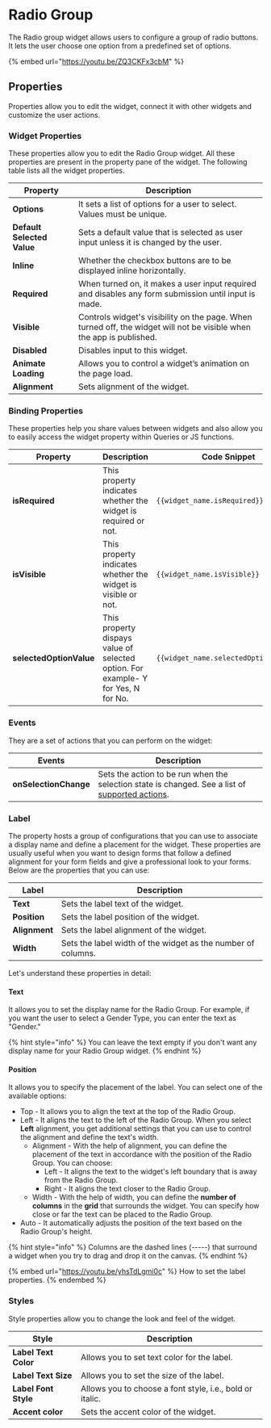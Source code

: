 # Radio Group

The Radio group widget allows users to configure a group of radio buttons. It lets the user choose one option from a predefined set of options.

{% embed url="https://youtu.be/ZQ3CKFx3cbM" %}

## Properties

Properties allow you to edit the widget, connect it with other widgets and customize the user actions.

### Widget Properties

These properties allow you to edit the Radio Group widget. All these properties are present in the property pane of the widget. The following table lists all the widget properties.

| Property                   | Description                                                                                                          |
| -------------------------- | -------------------------------------------------------------------------------------------------------------------- |
| **Options**                | It sets a list of options for a user to select. Values must be unique.                                               |
| **Default Selected Value** | Sets a default value that is selected as user input unless it is changed by the user.                                |
| **Inline**                 | Whether the checkbox buttons are to be displayed inline horizontally.                                                |
| **Required**               | When turned on, it makes a user input required and disables any form submission until input is made.                 |
| **Visible**                | Controls widget's visibility on the page. When turned off, the widget will not be visible when the app is published. |
| **Disabled**               | Disables input to this widget.                                                                                       |
| **Animate Loading**        | Allows you to control a widget’s animation on the page load.                                                         |
| **Alignment**              | Sets alignment of the widget.                                                                                        |

### Binding Properties

These properties help you share values between widgets and also allow you to easily access the widget property within Queries or JS functions.

| Property                | Description                                                                       | Code Snippet                          |
| ----------------------- | --------------------------------------------------------------------------------- | ------------------------------------- |
| **isRequired**          | This property indicates whether the widget is required or not.                    | `{{widget_name.isRequired}}`          |
| **isVisible**           | This property indicates whether the widget is visible or not.                     | `{{widget_name.isVisible}}`           |
| **selectedOptionValue** | This property dispays value of selected option. For example- Y for Yes, N for No. | `{{widget_name.selectedOptionValue}}` |

### Events

They are a set of actions that you can perform on the widget:

| Events                | Description                                                                                                         |
| --------------------- | ------------------------------------------------------------------------------------------------------------------- |
| **onSelectionChange** | Sets the action to be run when the selection state is changed. See a list of [supported actions](broken-reference). |

### Label

The property hosts a group of configurations that you can use to associate a display name and define a placement for the widget. These properties are usually useful when you want to design forms that follow a defined alignment for your form fields and give a professional look to your forms. Below are the properties that you can use:

| Label         | Description                                                  |
| ------------- | ------------------------------------------------------------ |
| **Text**      | Sets the label text of the widget.                           |
| **Position**  | Sets the label position of the widget.                       |
| **Alignment** | Sets the label alignment of the widget.                      |
| **Width**     | Sets the label width of the widget as the number of columns. |

Let's understand these properties in detail:

#### **Text**

It allows you to set the display name for the Radio Group. For example, if you want the user to select a Gender Type, you can enter the text as "Gender."

{% hint style="info" %}
You can leave the text empty if you don't want any display name for your Radio Group widget.
{% endhint %}

#### **Position**

It allows you to specify the placement of the label. You can select one of the available options:

* Top - It allows you to align the text at the top of the Radio Group.
* Left - It aligns the text to the left of the Radio Group. When you select **Left** alignment, you get additional settings that you can use to control the alignment and define the text's width.
  * Alignment - With the help of alignment, you can define the placement of the text in accordance with the position of the Radio Group. You can choose:
    * Left - It aligns the text to the widget's left boundary that is away from the Radio Group.
    * Right - It aligns the text closer to the Radio Group.
  * Width - With the help of width, you can define the **number of columns** in the **grid** that surrounds the widget. You can specify how close or far the text can be placed to the Radio Group.
* Auto - It automatically adjusts the position of the text based on the Radio Group's height.

{% hint style="info" %}
Columns are the dashed lines (-----) that surround a widget when you try to drag and drop it on the canvas.
{% endhint %}

{% embed url="https://youtu.be/yhsTdLgmi0c" %}
How to set the label properties.
{% endembed %}

### Styles

Style properties allow you to change the look and feel of the widget.

| Style                | Description                                              |
| -------------------- | -------------------------------------------------------- |
| **Label Text Color** | Allows you to set text color for the label.              |
| **Label Text Size**  | Allows you to set the size of the label.                 |
| **Label Font Style** | Allows you to choose a font style, i.e., bold or italic. |
| **Accent color**     | Sets the accent color of the widget.                     |
